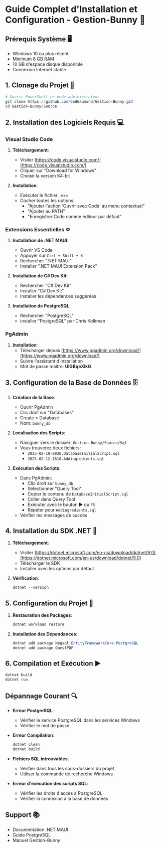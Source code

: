 # Guide Complet d'Installation et Configuration - Gestion-Bunny 🚀

## Prérequis Système 🖥️

* Windows 10 ou plus récent
* Minimum 8 GB RAM
* 10 GB d'espace disque disponible
* Connexion Internet stable

## 1. Clonage du Projet 📂

```powershell
# Ouvrir PowerShell en mode administrateur
git clone https://github.com/CedGaumond/Gestion-Bunny.git
cd Gestion-Bunny/Source
```

## 2. Installation des Logiciels Requis 💻

### Visual Studio Code
1. **Téléchargement**:
   * Visiter [https://code.visualstudio.com/](https://code.visualstudio.com/)
   * Cliquer sur "Download for Windows"
   * Choisir la version 64-bit

2. **Installation**:
   * Exécuter le fichier `.exe`
   * Cocher toutes les options:
     * "Ajouter l'action 'Ouvrir avec Code' au menu contextuel"
     * "Ajouter au PATH"
     * "Enregistrer Code comme éditeur par défaut"

### Extensions Essentielles ⚙️

1. **Installation de .NET MAUI**:
   * Ouvrir VS Code
   * Appuyer sur `Ctrl + Shift + X`
   * Rechercher ".NET MAUI"
   * Installer ".NET MAUI Extension Pack"

2. **Installation de C# Dev Kit**:
   * Rechercher "C# Dev Kit"
   * Installer "C# Dev Kit"
   * Installer les dépendances suggérées

3. **Installation de PostgreSQL**:
   * Rechercher "PostgreSQL"
   * Installer "PostgreSQL" par Chris Kolkman

### PgAdmin
1. **Installation**:
   * Télécharger depuis [https://www.pgadmin.org/download/](https://www.pgadmin.org/download/)
   * Suivre l'assistant d'installation
   * Mot de passe maître: **UlGBqeXlkG**

## 3. Configuration de la Base de Données 🗄️

1. **Création de la Base**:
   * Ouvrir PgAdmin
   * Clic droit sur "Databases"
   * Create > Database
   * Nom: `bunny_db`

2. **Localisation des Scripts**:
   * Naviguer vers le dossier: `Gestion-Bunny/Source/Sql`
   * Vous trouverez deux fichiers:
     * `2025-02-10-0920.DatabaseInitialScript.sql`
     * `2025-02-12-1618.Addingredients.sql`

3. **Exécution des Scripts**:
   * Dans PgAdmin:
     * Clic droit sur `bunny_db`
     * Sélectionner "Query Tool"
     * Copier le contenu de `DatabaseInitialScript.sql`
     * Coller dans Query Tool
     * Exécuter avec le bouton ▶️ ou `F5`
     * Répéter pour `Addingredients.sql`
   * Vérifier les messages de succès

## 4. Installation du SDK .NET 🔧

1. **Téléchargement**:
   * Visiter [https://dotnet.microsoft.com/en-us/download/dotnet/9.0](https://dotnet.microsoft.com/en-us/download/dotnet/9.0)
   * Télécharger le SDK
   * Installer avec les options par défaut

2. **Vérification**:
   ```powershell
   dotnet --version
   ```

## 5. Configuration du Projet 📝

1. **Restauration des Packages**:
   ```powershell
   dotnet workload restore
   ```

2. **Installation des Dépendances**:
   ```powershell
   dotnet add package Npgsql.EntityFrameworkCore.PostgreSQL
   dotnet add package QuestPDF
   ```

## 6. Compilation et Exécution ▶️

```powershell
dotnet build
dotnet run
```

## Dépannage Courant 🔍

* **Erreur PostgreSQL**: 
  * Vérifier le service PostgreSQL dans les services Windows
  * Vérifier le mot de passe

* **Erreur Compilation**: 
  ```powershell
  dotnet clean
  dotnet build
  ```

* **Fichiers SQL introuvables**:
  * Vérifier dans tous les sous-dossiers du projet
  * Utiliser la commande de recherche Windows

* **Erreur d'exécution des scripts SQL**:
  * Vérifier les droits d'accès à PostgreSQL
  * Vérifier la connexion à la base de données

## Support 📚

* Documentation .NET MAUI
* Guide PostgreSQL
* Manuel Gestion-Bunny


